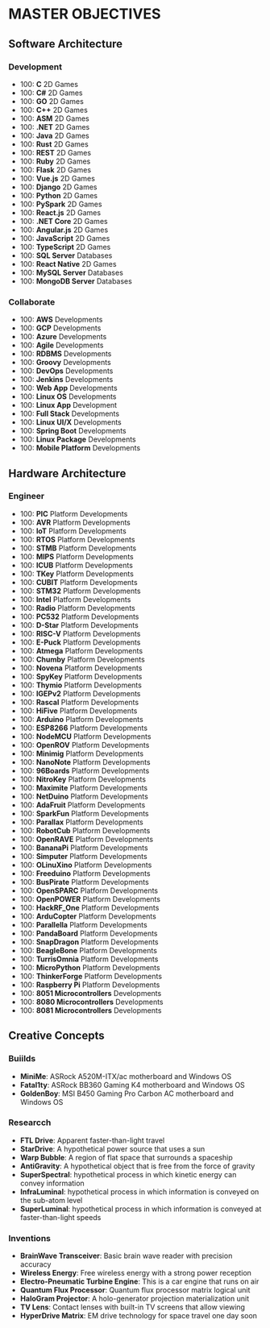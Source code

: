 # __MASTER OBJECTIVES__ #
  
## Software Architecture ##

### Development ###

* 100: __C__ 2D Games
* 100: __C#__ 2D Games
* 100: __GO__ 2D Games
* 100: __C++__ 2D Games
* 100: __ASM__ 2D Games
* 100: __.NET__ 2D Games
* 100: __Java__ 2D Games
* 100: __Rust__ 2D Games
* 100: __REST__ 2D Games
* 100: __Ruby__ 2D Games
* 100: __Flask__ 2D Games
* 100: __Vue.js__ 2D Games
* 100: __Django__ 2D Games
* 100: __Python__ 2D Games
* 100: __PySpark__ 2D Games
* 100: __React.js__ 2D Games
* 100: __.NET Core__ 2D Games
* 100: __Angular.js__ 2D Games
* 100: __JavaScript__ 2D Games
* 100: __TypeScript__ 2D Games
* 100: __SQL Server__ Databases
* 100: __React Native__ 2D Games
* 100: __MySQL Server__ Databases
* 100: __MongoDB Server__ Databases

### Collaborate ###

* 100: __AWS__ Developments
* 100: __GCP__ Developments
* 100: __Azure__ Developments
* 100: __Agile__ Developments
* 100: __RDBMS__ Developments
* 100: __Groovy__ Developments
* 100: __DevOps__ Developments
* 100: __Jenkins__ Developments
* 100: __Web App__ Developments
* 100: __Linux OS__ Developments
* 100: __Linux App__ Development
* 100: __Full Stack__ Developments
* 100: __Linux UI/X__ Developments
* 100: __Spring Boot__ Developments
* 100: __Linux Package__ Developments
* 100: __Mobile Platform__ Developments


## Hardware Architecture ##

### Engineer ###

* 100: __PIC__ Platform Developments
* 100: __AVR__ Platform Developments
* 100: __IoT__ Platform Developments
* 100: __RTOS__ Platform Developments
* 100: __STMB__ Platform Developments
* 100: __MIPS__ Platform Developments
* 100: __ICUB__ Platform Developments
* 100: __TKey__ Platform Developments
* 100: __CUBIT__ Platform Developments
* 100: __STM32__ Platform Developments
* 100: __Intel__ Platform Developments
* 100: __Radio__ Platform Developments
* 100: __PC532__ Platform Developments
* 100: __D-Star__ Platform Developments
* 100: __RISC-V__ Platform Developments
* 100: __E-Puck__ Platform Developments
* 100: __Atmega__ Platform Developments
* 100: __Chumby__ Platform Developments
* 100: __Novena__ Platform Developments
* 100: __SpyKey__ Platform Developments
* 100: __Thymio__ Platform Developments
* 100: __IGEPv2__ Platform Developments
* 100: __Rascal__ Platform Developments
* 100: __HiFive__ Platform Developments
* 100: __Arduino__ Platform Developments
* 100: __ESP8266__ Platform Developments
* 100: __NodeMCU__ Platform Developments
* 100: __OpenROV__ Platform Developments
* 100: __Minimig__ Platform Developments
* 100: __NanoNote__ Platform Developments
* 100: __96Boards__ Platform Developments
* 100: __NitroKey__ Platform Developments
* 100: __Maximite__ Platform Developments
* 100: __NetDuino__ Platform Developments
* 100: __AdaFruit__ Platform Developments
* 100: __SparkFun__ Platform Developments
* 100: __Parallax__ Platform Developments
* 100: __RobotCub__ Platform Developments
* 100: __OpenRAVE__ Platform Developments
* 100: __BananaPi__ Platform Developments
* 100: __Simputer__ Platform Developments
* 100: __OLinuXino__ Platform Developments
* 100: __Freeduino__ Platform Developments
* 100: __BusPirate__ Platform Developments
* 100: __OpenSPARC__ Platform Developments
* 100: __OpenPOWER__ Platform Developments
* 100: __HackRF_One__ Platform Developments
* 100: __ArduCopter__ Platform Developments
* 100: __Parallella__ Platform Developments
* 100: __PandaBoard__ Platform Developments
* 100: __SnapDragon__ Platform Developments
* 100: __BeagleBone__ Platform Developments
* 100: __TurrisOmnia__ Platform Developments
* 100: __MicroPython__ Platform Developments
* 100: __ThinkerForge__ Platform Developments
* 100: __Raspberry Pi__ Platform Developments
* 100: __8051 Microcontrollers__ Developments
* 100: __8080 Microcontrollers__ Developments
* 100: __8081 Microcontrollers__ Developments


## Creative Concepts ##

### Buiilds ###

* __MiniMe__: ASRock A520M-ITX/ac motherboard and Windows OS
* __Fatal1ty__: ASRock BB360 Gaming K4 motherboard and Windows OS
* __GoldenBoy__: MSI B450 Gaming Pro Carbon AC motherboard and Windows OS

### Researcch ###

* __FTL Drive__: Apparent faster-than-light travel
* __StarDrive__: A hypothetical power source that uses a sun 
* __Warp Bubble__: A region of flat space that surrounds a spaceship 
* __AntiGravity__: A hypothetical object that is free from the force of gravity
* __SuperSpectral__: hypothetical process in which kinetic energy can convey information
* __InfraLuminal__: hypothetical process in which information is conveyed on the sub-atom level
* __SuperLuminal__: hypothetical process in which information is conveyed at faster-than-light speeds 

### Inventions ###

* __BrainWave Transceiver__: Basic brain wave reader with precision accuracy
* __Wireless Energy__: Free wireless energy with a strong power reception
* __Electro-Pneumatic Turbine Engine__: This is a car engine that runs on air
* __Quantum Flux Processor__: Quantum flux processor matrix logical unit
* __HaloGram Projector__: A holo-generator projection materialization unit
* __TV Lens__: Contact lenses with built-in TV screens that allow viewing
* __HyperDrive Matrix__: EM drive technology for space travel one day soon

